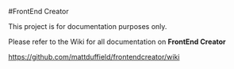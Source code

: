 #FrontEnd Creator

This project is for documentation purposes only.

Please refer to the Wiki for all documentation on **FrontEnd Creator**

https://github.com/mattduffield/frontendcreator/wiki

